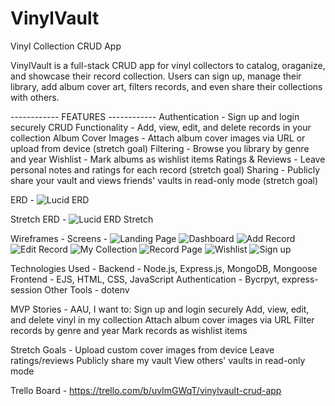 # VinylVault
Vinyl Collection CRUD App


VinylVault is a full-stack CRUD app for vinyl collectors to catalog, oraganize, and showcase their record collection. Users can sign up, manage their library, add album cover art, filters records, and even share their collections with others. 

------------ FEATURES ------------
Authentication -
    Sign up and login securely
CRUD Functionality -
    Add, view, edit, and delete records in your collection
Album Cover Images -
    Attach album cover images via URL or upload from device (stretch goal)
Filtering -
    Browse you library by genre and year
Wishlist - 
    Mark albums as wishlist items
Ratings & Reviews -
    Leave personal notes and ratings for each record (stretch goal)
Sharing -
    Publicly share your vault and views friends' vaults in read-only mode (stretch goal)

ERD - 
    ![Lucid ERD](<Screenshot 2025-07-28 at 12-23-38 VinylVault CRUD App Lucidchart.png>)

Stretch ERD -
    ![Lucid ERD Stretch](<Screenshot 2025-07-28 at 12-28-09 VinylVault CRUD App Lucidchart-1.png>)

Wireframes - 
        Screens -
        ![Landing Page](<Landing Page-1.png>)
        ![Dashboard](Dashboard.png)
        ![Add Record](<Add Record.png>)
        ![Edit Record](<Edit Record.png>)
        ![My Collection](<My Collection.png>)
        ![Record Page](<Record Page.png>)
        ![Wishlist](Wishlist.png)
        ![Sign up](<Sign Up.png>)

Technologies Used -
    Backend -
        Node.js, Express.js, MongoDB, Mongoose
    Frontend - 
        EJS, HTML, CSS, JavaScript
    Authentication -
        Bycrpyt, express-session
    Other Tools -
        dotenv

MVP Stories - 
    AAU, I want to: 
        Sign up and login securely
        Add, view, edit, and delete vinyl in my collection
        Attach album cover images via URL
        Filter records by genre and year
        Mark records as wishlist items

Stretch Goals - 
    Upload custom cover images from device
    Leave ratings/reviews
    Publicly share my vault
    View others' vaults in read-only mode

Trello Board - 
    https://trello.com/b/uvImGWqT/vinylvault-crud-app